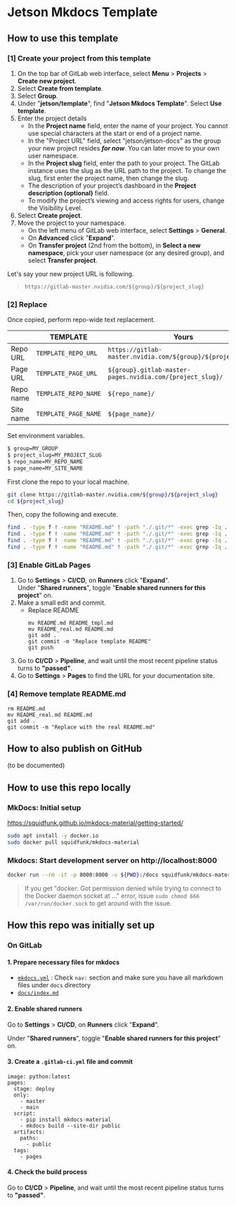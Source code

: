# Jetson Mkdocs Template

## How to use this template

### [1] Create your project from this template

1. On the top bar of GitLab web interface, select **Menu** > **Projects** > **Create new project**.
2. Select **Create from template**.
3. Select **Group**.
4. Under "**jetson/template**", find "**Jetson Mkdocs Template**". Select **Use template**.
5. Enter the project details
    - In the **Project name** field, enter the name of your project. You cannot use special characters at the start or end of a project name.
    - In the "Project URL" field, select "jetson/jetson-docs" as the group your new project resides ***for now***. You can later move to your own user namespace. 
    - In the **Project slug** field, enter the path to your project. The GitLab instance uses the slug as the URL path to the project. To change the slug, first enter the project name, then change the slug.
    - The description of your project’s dashboard in the **Project description (optional)** field.
    - To modify the project’s viewing and access rights for users, change the Visibility Level.
6. Select **Create project**.
7. Move the project to your namespace.
    - On the left menu of GitLab web interface, select **Settings** > **General**.
    - On **Advanced** click "**Expand**".
    - On **Transfer project** (2nd from the bottom), in **Select a new namespace**, pick your user namespace (or any desired group), and select **Transfer project**.

Let's say your new project URL is following.
> `https://gitlab-master.nvidia.com/${group}/${project_slug}`

### [2] Replace

Once copied, perform repo-wide text replacement.

|    | TEMPLATE | Yours |
| -- | -- | -- |
| Repo URL | `TEMPLATE_REPO_URL` | `https://gitlab-master.nvidia.com/${group}/${project_slug}` |
| Page URL | `TEMPLATE_PAGE_URL` | `${group}.gitlab-master-pages.nvidia.com/{project_slug}/` |
| Repo name | `TEMPLATE_REPO_NAME` | `${repo_name}/` |
| Site name | `TEMPLATE_PAGE_NAME` | `${page_name}/` |

Set environment variables.
```bash
$ group=MY_GROUP
$ project_slug=MY_PROJECT_SLUG
$ repo_name=MY_REPO_NAME
$ page_name=MY_SITE_NAME
```

First clone the repo to your local machine.
```bash
git clone https://gitlab-master.nvidia.com/${group}/${project_slug}
cd ${project_slug}
```

Then, copy the following and execute.
```bash
find . -type f ! -name "README.md" ! -path "./.git/*" -exec grep -Iq . {} \; -and -exec sed -i "s|TEMPLATE_REPO_URL|https://gitlab-master.nvidia.com/${group}/${project_slug}|g" {} \;
find . -type f ! -name "README.md" ! -path "./.git/*" -exec grep -Iq . {} \; -and -exec sed -i "s|TEMPLATE_PAGE_URL|${group}.gitlab-master-pages.nvidia.com/{project_slug}|g" {} \;
find . -type f ! -name "README.md" ! -path "./.git/*" -exec grep -Iq . {} \; -and -exec sed -i "s|TEMPLATE_REPO_NAME|${repo_name}|g" {} \;
find . -type f ! -name "README.md" ! -path "./.git/*" -exec grep -Iq . {} \; -and -exec sed -i "s|TEMPLATE_PAGE_NAME|${page_name}|g" {} \;
```

### [3] Enable GitLab Pages

1. Go to **Settings** > **CI/CD**, on **Runners** click "**Expand**".<br>Under "**Shared runners**", toggle "**Enable shared runners for this project**" on.
2. Make a small edit and commit.
    - Replace README
      ```
      mv README.md README_tmpl.md
      mv README_real.md README.md
      git add .
      git commit -m "Replace template README"
      git push
      ```
3. Go to **CI/CD** > **Pipeline**, and wait until the most recent pipeline status turns to **"passed"**.
4. Go to **Settings** > **Pages** to find the URL for your documentation site.

### [4] Remove template README.md

```
rm README.md
mv README_real.md README.md
git add .
git commit -m "Replace with the real README.md"
```

## How to also publish on GitHub

(to be documented)

## How to use this repo locally

### MkDocs: Initial setup

https://squidfunk.github.io/mkdocs-material/getting-started/

```bash
sudo apt install -y docker.io
sudo docker pull squidfunk/mkdocs-material
```

### Mkdocs: Start development server on http://localhost:8000

```bash
docker run --rm -it -p 8000:8000 -v ${PWD}:/docs squidfunk/mkdocs-material
```

> If you get "docker: Got permission denied while trying to connect to the Docker daemon socket at ..." error, 
> issue `sudo chmod 666 /var/run/docker.sock` to get around with the issue.


## How this repo was initially set up

### On GitLab

#### 1. Prepare necessary files for mkdocs

- [`mkdocs.yml`](mkdocs.yml) : Check `nav:` section and make sure you have all markdown files under `docs` directory
- [`docs/index.md`](docs/index.md) 

#### 2. Enable shared runners

Go to **Settings** > **CI/CD**, on **Runners** click "**Expand**".

Under "**Shared runners**", toggle "**Enable shared runners for this project**" on.

#### 3. Create a `.gitlab-ci.yml` file and commit

```
image: python:latest
pages:
  stage: deploy
  only:
    - master 
    - main
  script:
    - pip install mkdocs-material
    - mkdocs build --site-dir public
  artifacts:
    paths:
      - public
  tags:
    - pages
```

#### 4. Check the build process

Go to **CI/CD** > **Pipeline**, and wait until the most recent pipeline status turns to **"passed"**.


